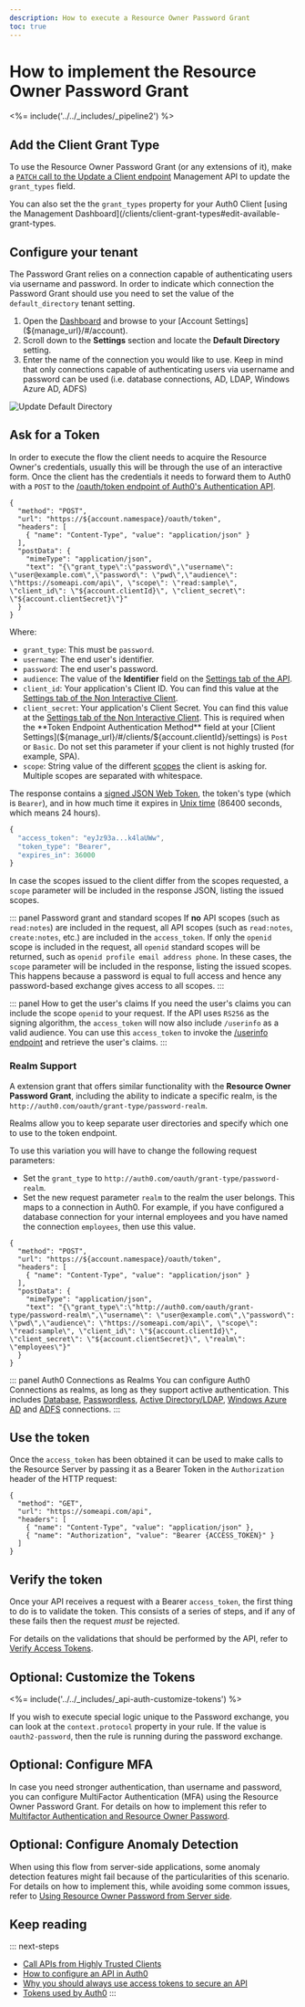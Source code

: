 ```yaml
---
description: How to execute a Resource Owner Password Grant
toc: true
---
```

# How to implement the Resource Owner Password Grant

<%= include('../../_includes/_pipeline2') %>

## Add the Client Grant Type

To use the Resource Owner Password Grant (or any extensions of it), make a [`PATCH` call to the Update a Client endpoint](/api/management/v2#!/Clients/patch_clients_by_id) Management API to update the `grant_types` field.

You can also set the the `grant_types` property for your Auth0 Client [using the Management Dashboard](/clients/client-grant-types#edit-available-grant-types.

## Configure your tenant

The Password Grant relies on a connection capable of authenticating users via username and password. In order to indicate which connection the Password Grant should use you need to set the value of the `default_directory` tenant setting.

1. Open the [Dashboard](${manage_url}) and browse to your [Account Settings](${manage_url}/#/account).
1. Scroll down to the __Settings__ section and locate the __Default Directory__ setting.
1. Enter the name of the connection you would like to use. Keep in mind that only connections capable of authenticating users via username and password can be used (i.e. database connections, AD, LDAP, Windows Azure AD, ADFS)

![Update Default Directory](/media/articles/api-auth/default-directory-setting.png)

## Ask for a Token

In order to execute the flow the client needs to acquire the Resource Owner's credentials, usually this will be through the use of an interactive form. Once the client has the credentials it needs to forward them to Auth0 with a `POST` to the [/oauth/token endpoint of Auth0's Authentication API](/api/authentication#resource-owner-password).

```har
{
  "method": "POST",
  "url": "https://${account.namespace}/oauth/token",
  "headers": [
    { "name": "Content-Type", "value": "application/json" }
  ],
  "postData": {
    "mimeType": "application/json",
    "text": "{\"grant_type\":\"password\",\"username\": \"user@example.com\",\"password\": \"pwd\",\"audience\": \"https://someapi.com/api\", \"scope\": \"read:sample\", \"client_id\": \"${account.clientId}\", \"client_secret\": \"${account.clientSecret}\"}"
  }
}
```

Where:

* `grant_type`: This must be `password`.
* `username`: The end user's identifier.
* `password`: The end user's password.
* `audience`: The value of the **Identifier** field on the [Settings tab of the API](${manage_url}/#/apis).
* `client_id`: Your application's Client ID. You can find this value at the [Settings tab of the Non Interactive Client](${manage_url}/#/clients).
* `client_secret`: Your application's Client Secret. You can find this value at the [Settings tab of the Non Interactive Client](${manage_url}/#/clients). This is required when the **Token Endpoint Authentication Method** field at your [Client Settings](${manage_url}/#/clients/${account.clientId}/settings) is `Post` or `Basic`. Do not set this parameter if your client is not highly trusted (for example, SPA).
* `scope`: String value of the different [scopes](/scopes) the client is asking for. Multiple scopes are separated with whitespace.

The response contains a [signed JSON Web Token](/jwt), the token's type (which is `Bearer`), and in how much time it expires in [Unix time](https://en.wikipedia.org/wiki/Unix_time) (86400 seconds, which means 24 hours).

```js
{
  "access_token": "eyJz93a...k4laUWw",
  "token_type": "Bearer",
  "expires_in": 36000
}
```

In case the scopes issued to the client differ from the scopes requested, a `scope` parameter will be included in the response JSON, listing the issued scopes.

::: panel Password grant and standard scopes
If **no** API scopes (such as `read:notes`) are included in the request, all API scopes (such as `read:notes`, `create:notes`, etc.) are included in the `access_token`.
If only the `openid` scope is included in the request, all `openid` standard scopes will be returned, such as `openid profile email address phone`.
In these cases, the `scope` parameter will be included in the response, listing the issued scopes. This happens because a password is equal to full access and hence any password-based exchange gives access to all scopes.
:::

::: panel How to get the user's claims
If you need the user's claims you can include the scope `openid` to your request. If the API uses `RS256` as the signing algorithm, the `access_token` will now also include `/userinfo` as a valid audience. You can use this `access_token` to invoke the [/userinfo endpoint](/api/authentication#get-user-info) and retrieve the user's claims.
:::

### Realm Support

A extension grant that offers similar functionality with the **Resource Owner Password Grant**, including the ability to indicate a specific realm, is the `http://auth0.com/oauth/grant-type/password-realm`.

Realms allow you to keep separate user directories and specify which one to use to the token endpoint.

To use this variation you will have to change the following request parameters:
* Set the `grant_type` to `http://auth0.com/oauth/grant-type/password-realm`.
* Set the new request parameter `realm` to the realm the user belongs. This maps to a connection in Auth0. For example, if you have configured a database connection for your internal employees and you have named the connection `employees`, then use this value.

```har
{
  "method": "POST",
  "url": "https://${account.namespace}/oauth/token",
  "headers": [
    { "name": "Content-Type", "value": "application/json" }
  ],
  "postData": {
    "mimeType": "application/json",
    "text": "{\"grant_type\":\"http://auth0.com/oauth/grant-type/password-realm\",\"username\": \"user@example.com\",\"password\": \"pwd\",\"audience\": \"https://someapi.com/api\", \"scope\": \"read:sample\", \"client_id\": \"${account.clientId}\", \"client_secret\": \"${account.clientSecret}\", \"realm\": \"employees\"}"
  }
}
```

::: panel Auth0 Connections as Realms
You can configure Auth0 Connections as realms, as long as they support active authentication. This includes [Database](/connections/database), [Passwordless](/connections/passwordless), [Active Directory/LDAP](/connections/enterprise/active-directory), [Windows Azure AD](/connections/enterprise/azure-active-directory) and [ADFS](/connections/enterprise/adfs) connections.
:::

## Use the token

Once the `access_token` has been obtained it can be used to make calls to the Resource Server by passing it as a Bearer Token in the `Authorization` header of the HTTP request:

```har
{
  "method": "GET",
  "url": "https://someapi.com/api",
  "headers": [
    { "name": "Content-Type", "value": "application/json" },
    { "name": "Authorization", "value": "Bearer {ACCESS_TOKEN}" }
  ]
}
```

## Verify the token

Once your API receives a request with a Bearer `access_token`, the first thing to do is to validate the token. This consists of a series of steps, and if any of these fails then the request _must_ be rejected.

For details on the validations that should be performed by the API, refer to [Verify Access Tokens](/api-auth/tutorials/verify-access-token).

## Optional: Customize the Tokens

<%= include('../../_includes/_api-auth-customize-tokens') %>

If you wish to execute special logic unique to the Password exchange, you can look at the `context.protocol` property in your rule. If the value is `oauth2-password`, then the rule is running during the password exchange.

## Optional: Configure MFA

In case you need stronger authentication, than username and password, you can configure MultiFactor Authentication (MFA) using the Resource Owner Password Grant. For details on how to implement this refer to [Multifactor Authentication and Resource Owner Password](/api-auth/tutorials/multifactor-resource-owner-password).

## Optional: Configure Anomaly Detection

When using this flow from server-side applications, some anomaly detection features might fail because of the particularities of this scenario. For details on how to implement this, while avoiding some common issues, refer to [Using Resource Owner Password from Server side](/api-auth/tutorials/using-resource-owner-password-from-server-side).

## Keep reading

::: next-steps
* [Call APIs from Highly Trusted Clients](/api-auth/grant/password)
* [How to configure an API in Auth0](/apis)
* [Why you should always use access tokens to secure an API](/api-auth/why-use-access-tokens-to-secure-apis)
* [Tokens used by Auth0](/tokens)
:::
